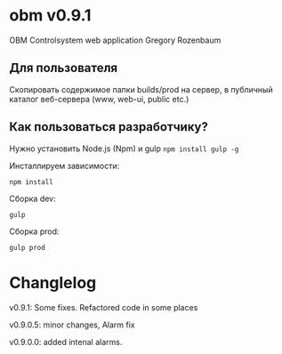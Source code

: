 # obm v0.9.1
OBM Controlsystem web application
Gregory Rozenbaum

## Для пользователя
Скопировать содержимое папки builds/prod на сервер, в публичный каталог веб-сервера (www, web-ui, public etc.)

## Как пользоваться разработчику?
Нужно установить Node.js (Npm) и gulp `npm install gulp -g`

Инсталлируем зависимости:
```
npm install
```

Сборка dev:
```
gulp
```

Сборка prod:
```
gulp prod
```

# Changlelog
v0.9.1: Some fixes. Refactored code in some places

v0.9.0.5: minor changes, Alarm fix

v0.9.0.0: added intenal alarms.